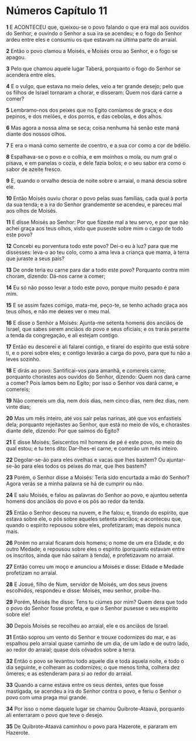 # Números Capítulo 11

**1** 	E ACONTECEU que, queixou-se o povo falando o que era mal aos ouvidos do Senhor; e ouvindo o Senhor a sua ira se acendeu; e o fogo do Senhor ardeu entre eles e consumiu os que estavam na última parte do arraial.

**2** 	Então o povo clamou a Moisés, e Moisés orou ao Senhor, e o fogo se apagou.

**3** 	Pelo que chamou aquele lugar Taberá, porquanto o fogo do Senhor se acendera entre eles.

**4** 	E o vulgo, que estava no meio deles, veio a ter grande desejo; pelo que os filhos de Israel tornaram a chorar, e disseram: Quem nos dará carne a comer?

**5** 	Lembramo-nos dos peixes que no Egito comíamos de graça; e dos pepinos, e dos melões, e dos porros, e das cebolas, e dos alhos.

**6** 	Mas agora a nossa alma se seca; coisa nenhuma há senão este maná diante dos nossos olhos.

**7** 	E era o maná como semente de coentro, e a sua cor como a cor de bdélio.

**8** 	Espalhava-se o povo e o colhia, e em moinhos o moía, ou num gral o pisava, e em panelas o cozia, e dele fazia bolos; e o seu sabor era como o sabor de azeite fresco.

**9** 	E, quando o orvalho descia de noite sobre o arraial, o maná descia sobre ele.

**10** 	Então Moisés ouviu chorar o povo pelas suas famílias, cada qual à porta da sua tenda; e a ira do Senhor grandemente se acendeu, e pareceu mal aos olhos de Moisés.

**11** 	E disse Moisés ao Senhor: Por que fizeste mal a teu servo, e por que não achei graça aos teus olhos, visto que puseste sobre mim o cargo de todo este povo?

**12** 	Concebi eu porventura todo este povo? Dei-o eu à luz? para que me dissesses: leva-o ao teu colo, como a ama leva a criança que mama, à terra que juraste a seus pais?

**13** 	De onde teria eu carne para dar a todo este povo? Porquanto contra mim choram, dizendo: Dá-nos carne a comer;

**14** 	Eu só não posso levar a todo este povo, porque muito pesado é para mim.

**15** 	E se assim fazes comigo, mata-me, peço-te, se tenho achado graça aos teus olhos, e não me deixes ver o meu mal.

**16** 	E disse o Senhor a Moisés: Ajunta-me setenta homens dos anciãos de Israel, que sabes serem anciãos do povo e seus oficiais; e os trarás perante a tenda da congregação, e ali estejam contigo.

**17** 	Então eu descerei e ali falarei contigo, e tirarei do espírito que está sobre ti, e o porei sobre eles; e contigo levarão a carga do povo, para que tu não a leves sozinho.

**18** 	E dirás ao povo: Santificai-vos para amanhã, e comereis carne; porquanto chorastes aos ouvidos do Senhor, dizendo: Quem nos dará carne a comer? Pois íamos bem no Egito; por isso o Senhor vos dará carne, e comereis;

**19** 	Não comereis um dia, nem dois dias, nem cinco dias, nem dez dias, nem vinte dias;

**20** 	Mas um mês inteiro, até vos sair pelas narinas, até que vos enfastieis dela; porquanto rejeitastes ao Senhor, que está no meio de vós, e chorastes diante dele, dizendo: Por que saímos do Egito?

**21** 	E disse Moisés: Seiscentos mil homens de pé é este povo, no meio do qual estou; e tu tens dito: Dar-lhes-ei carne, e comerão um mês inteiro.

**22** 	Degolar-se-ão para eles ovelhas e vacas que lhes bastem? Ou ajuntar-se-ão para eles todos os peixes do mar, que lhes bastem?

**23** 	Porém, o Senhor disse a Moisés: Teria sido encurtada a mão do Senhor? Agora verás se a minha palavra se há de cumprir ou não.

**24** 	E saiu Moisés, e falou as palavras do Senhor ao povo, e ajuntou setenta homens dos anciãos do povo e os pôs ao redor da tenda.

**25** 	Então o Senhor desceu na nuvem, e lhe falou; e, tirando do espírito, que estava sobre ele, o pôs sobre aqueles setenta anciãos; e aconteceu que, quando o espírito repousou sobre eles, profetizaram; mas depois nunca mais.

**26** 	Porém no arraial ficaram dois homens; o nome de um era Eldade, e do outro Medade; e repousou sobre eles o espírito (porquanto estavam entre os inscritos, ainda que não saíram à tenda), e profetizavam no arraial.

**27** 	Então correu um moço e anunciou a Moisés e disse: Eldade e Medade profetizam no arraial.

**28** 	E Josué, filho de Num, servidor de Moisés, um dos seus jovens escolhidos, respondeu e disse: Moisés, meu senhor, proíbe-lho.

**29** 	Porém, Moisés lhe disse: Tens tu ciúmes por mim? Quem dera que todo o povo do Senhor fosse profeta, e que o Senhor pusesse o seu espírito sobre ele!

**30** 	Depois Moisés se recolheu ao arraial, ele e os anciãos de Israel.

**31** 	Então soprou um vento do Senhor e trouxe codornizes do mar, e as espalhou pelo arraial quase caminho de um dia, de um lado e de outro lado, ao redor do arraial; quase dois côvados sobre a terra.

**32** 	Então o povo se levantou todo aquele dia e toda aquela noite, e todo o dia seguinte, e colheram as codornizes; o que menos tinha, colhera dez ômeres; e as estenderam para si ao redor do arraial.

**33** 	Quando a carne estava entre os seus dentes, antes que fosse mastigada, se acendeu a ira do Senhor contra o povo, e feriu o Senhor o povo com uma praga mui grande.

**34** 	Por isso o nome daquele lugar se chamou Quibrote-Ataavá, porquanto ali enterraram o povo que teve o desejo.

**35** 	De Quibrote-Ataavá caminhou o povo para Hazerote, e pararam em Hazerote.

